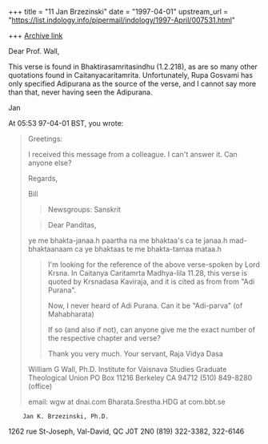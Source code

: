 +++
title = "11 Jan Brzezinski"
date = "1997-04-01"
upstream_url = "https://list.indology.info/pipermail/indology/1997-April/007531.html"

+++
[Archive link](https://list.indology.info/pipermail/indology/1997-April/007531.html)

Dear Prof. Wall,

This verse is found in Bhaktirasamritasindhu (1.2.218), as are so many other
quotations found in Caitanyacaritamrita. 
Unfortunately, Rupa Gosvami has only specified Adipurana as the source of
the verse, and I cannot say more than that, never having seen the Adipurana.

Jan

At 05:53 97-04-01 BST, you wrote:
>Greetings:
>
>I received this message from a colleague. I can't answer it. Can anyone else?
>
>Regards,
>
>Bill
>
>
>
>
>>Newsgroups: Sanskrit
>
>>Dear Panditas,
>
>>
>ye me bhakta-janaa.h paartha
>na me bhaktaa's ca te janaa.h
>mad-bhaktaanaam ca ye bhaktaas
>te me bhakta-tamaa mataa.h
>
>>I'm looking for the reference of the above verse-spoken by Lord Krsna. In
>Caitanya Caritamrta Madhya-lila 11.28, this verse is quoted by Krsnadasa
>Kaviraja, and it is cited as from from "Adi Purana".
>>
>>Now, I never heard of Adi Purana. Can it be "Adi-parva" (of Mahabharata)
>>
>>If so (and also if not), can anyone give me the exact number of the
>>respective chapter and verse?
>>
>>Thank you very much.
>>Your servant, Raja Vidya Dasa
>>
>>
>
>
>William G Wall, Ph.D.
>Institute for Vaisnava Studies
>Graduate Theological Union
>PO Box 11216
>Berkeley CA 94712
>(510) 849-8280 (office)
>
>email: wgw at dnai.com
>Bharata.Srestha.HDG at com.bbt.se
>
>
>
>
>
       	Jan K. Brzezinski, Ph.D.
1262 rue St-Joseph, Val-David, QC J0T 2N0
       (819) 322-3382, 322-6146





